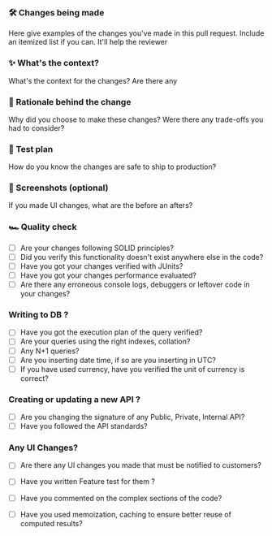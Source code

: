 ### 🛠 Changes being made

Here give examples of the changes you've made in this pull request. Include an itemized list if you can. It'll help the reviewer


### ✨ What's the context?

What's the context for the changes? Are there any


### 🧠 Rationale behind the change

Why did you choose to make these changes? Were there any trade-offs you had to consider? 


### 🧪 Test plan

How do you know the changes are safe to ship to production?


### 📸 Screenshots (optional)

If you made UI changes, what are the before an afters?


### 🏎 Quality check

- [ ] Are your changes following SOLID principles?
- [ ] Did you verify this functionality doesn't exist anywhere else in the code?
- [ ] Have you got your changes verified with JUnits?
- [ ] Have you got your changes performance evaluated?
- [ ] Are there any erroneous console logs, debuggers or leftover code in your changes?

### Writing to DB ? 
- [ ] Have you got the execution plan of the query verified?
- [ ] Are your queries using the right indexes, collation?
- [ ] Any N+1 queries?
- [ ] Are you inserting date time, if so are you inserting in UTC?
- [ ] If you have used currency, have you verified the unit of currency is correct?

### Creating or updating a new API ? 
- [ ] Are you changing the signature of any Public, Private, Internal API?
- [ ] Have you followed the API standards?

### Any UI Changes?
- [ ] Are there any UI changes you made that must be notified to customers?
- [ ] Have you written Feature test for them ? 
- [ ] Have you commented on the complex sections of the code?
- [ ] Have you used memoization, caching to ensure better reuse of computed results?
  
